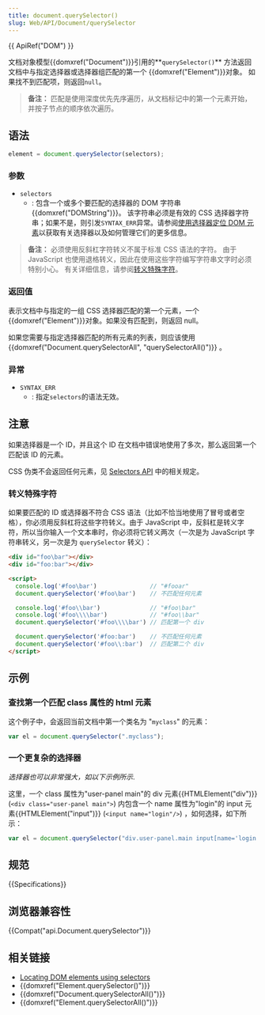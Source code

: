 ```yaml
---
title: document.querySelector()
slug: Web/API/Document/querySelector
---
```

{{ ApiRef("DOM") }}

文档对象模型{{domxref("Document")}}引用的**`querySelector()`** 方法返回文档中与指定选择器或选择器组匹配的第一个 {{domxref("Element")}}对象。 如果找不到匹配项，则返回`null`。

> **备注：** 匹配是使用深度优先先序遍历，从文档标记中的第一个元素开始，并按子节点的顺序依次遍历。

## 语法

```js
element = document.querySelector(selectors);
```

### 参数

- `selectors`
  - : 包含一个或多个要匹配的选择器的 DOM 字符串{{domxref("DOMString")}}。 该字符串必须是有效的 CSS 选择器字符串；如果不是，则引发`SYNTAX_ERR`异常。请参阅[使用选择器定位 DOM 元素](/zh-CN/docs/Web/API/Document_Object_Model/Locating_DOM_elements_using_selectors)以获取有关选择器以及如何管理它们的更多信息。

> **备注：** 必须使用反斜杠字符转义不属于标准 CSS 语法的字符。 由于 JavaScript 也使用退格转义，因此在使用这些字符编写字符串文字时必须特别小心。 有关详细信息，请参阅[转义特殊字符](#转义特殊字符)。

### 返回值

表示文档中与指定的一组 CSS 选择器匹配的第一个元素，一个 {{domxref("Element")}}对象。如果没有匹配到，则返回 null。

如果您需要与指定选择器匹配的所有元素的列表，则应该使用{{domxref("Document.querySelectorAll", "querySelectorAll()")}} 。

### 异常

- `SYNTAX_ERR`
  - : 指定`selectors`的语法无效。

## 注意

如果选择器是一个 ID，并且这个 ID 在文档中错误地使用了多次，那么返回第一个匹配该 ID 的元素。

CSS 伪类不会返回任何元素，见 [Selectors API](https://www.w3.org/TR/selectors-api/#grammar) 中的相关规定。

### 转义特殊字符

如果要匹配的 ID 或选择器不符合 CSS 语法（比如不恰当地使用了冒号或者空格），你必须用反斜杠将这些字符转义。由于 JavaScript 中，反斜杠是转义字符，所以当你输入一个文本串时，你必须将它转义两次（一次是为 JavaScript 字符串转义，另一次是为 `querySelector` 转义）：

```html
<div id="foo\bar"></div>
<div id="foo:bar"></div>

<script>
  console.log('#foo\bar')               // "#fooar"
  document.querySelector('#foo\bar')    // 不匹配任何元素

  console.log('#foo\\bar')              // "#foo\bar"
  console.log('#foo\\\\bar')            // "#foo\\bar"
  document.querySelector('#foo\\\\bar') // 匹配第一个 div

  document.querySelector('#foo:bar')    // 不匹配任何元素
  document.querySelector('#foo\\:bar')  // 匹配第二个 div
</script>
```

## 示例

### 查找第一个匹配 class 属性的 html 元素

这个例子中，会返回当前文档中第一个类名为 "`myclass`" 的元素：

```js
var el = document.querySelector(".myclass");
```

### 一个更复杂的选择器

_选择器也可以非常强大，如以下示例所示_.

这里，一个 class 属性为"user-panel main"的 div 元素{{HTMLElement("div")}}(`<div class="user-panel main">`) 内包含一个 name 属性为"login"的 input 元素{{HTMLElement("input")}} (`<input name="login"/>`) ，如何选择，如下所示：

```js
var el = document.querySelector("div.user-panel.main input[name='login']");
```

## 规范

{{Specifications}}

## 浏览器兼容性

{{Compat("api.Document.querySelector")}}

## 相关链接

- [Locating DOM elements using selectors](/zh-CN/docs/Web/API/Document_Object_Model/Locating_DOM_elements_using_selectors)
- {{domxref("Element.querySelector()")}}
- {{domxref("Document.querySelectorAll()")}}
- {{domxref("Element.querySelectorAll()")}}
